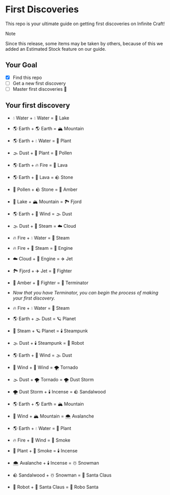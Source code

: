 # First Discoveries
This repo is your ultimate guide on getting first discoveries on Infinite Craft!
> [!NOTE]
> Since this release, some items may be taken by others, because of this we added an Estimated Stock feature on our guide.

## Your Goal
- [x] Find this repo
- [ ] Get a new first discovery
- [ ] Master first discoveries 🥷

## Your first discovery

- 💧 Water + 💧 Water = 🌊 Lake
- 🌎 Earth + 🌎 Earth = 🏔️ Mountain
- 🌎 Earth + 💧 Water = 🌱 Plant
- 🌫️ Dust + 🌱 Plant = 🌱 Pollen
- 🌎 Earth + 🔥 Fire = 🌋 Lava
- 🌎 Earth + 🌋 Lava = 🪨 Stone
- 🌱 Pollen + 🪨 Stone = 🌾 Amber
- 🌊 Lake + 🏔️ Mountain = 🏞️ Fjord
- 🌎 Earth + 💨 Wind = 🌫️ Dust
- 🌫️ Dust + 💨 Steam = ☁️ Cloud
- 🔥 Fire + 💧 Water = 💨 Steam
- 🔥 Fire + 💨 Steam = 🚗 Engine
- ☁️ Cloud + 🚗 Engine = ✈️ Jet
- 🏞️ Fjord + ✈️ Jet = 🥊 Fighter
- 🌾 Amber + 🥊 Fighter = 🤖 Terminator

- _Now that you have Terminator, you can begin the process of making your first discovery._

- 🔥 Fire + 💧 Water = 💨 Steam
- 🌎 Earth + 🌫️ Dust = 🪐 Planet
- 💨 Steam + 🪐 Planet = 🕯️ Steampunk
- 🌫️ Dust + 🕯️ Steampunk = 🤖 Robot
- 🌎 Earth + 💨 Wind = 🌫️ Dust
- 💨 Wind + 💨 Wind = 🌪️ Tornado
- 🌫️ Dust + 🌪️ Tornado = 🌪️ Dust Storm
- 🌪️ Dust Storm + 🕯️ Incense = 🪨 Sandalwood
- 🌎 Earth + 🌎 Earth = 🏔️ Mountain
- 💨 Wind + 🏔️ Mountain = 🌨️ Avalanche
- 🌎 Earth + 💧 Water = 🌱 Plant
- 🔥 Fire + 💨 Wind = 💨 Smoke
- 🌱 Plant + 💨 Smoke = 🕯️ Incense
- 🌨️ Avalanche + 🕯️ Incense = ☃️ Snowman
- 🪨 Sandalwood + ☃️ Snowman = 🎅 Santa Claus
- 🤖 Robot + 🎅 Santa Claus = 🤖 Robo Santa
